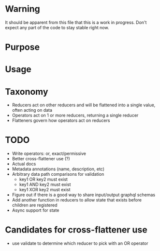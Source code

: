 # Warning
It should be apparent from this file that this is a work in progress. Don't expect any part of the code to stay stable right now.

# Purpose
# Usage

# Taxonomy
* Reducers act on other reducers and will be flattened into a single value, often acting on data
* Operators act on 1 or more reducers, returning a single reducer
* Flatteners govern how operators act on reducers

# TODO
* Write operators: or, exact/permissive
* Better cross-flattener use (?)
* Actual docs
* Metadata annotations (name, description, etc)
* Arbitrary data path comparisons for validation
  * key1 OR key2 must exist
  * key1 AND key2 must exist
  * key1 XOR key2 must exist
* Figure out if there is a good way to share input/output graphql schemas
* Add another function in reducers to allow state that exists before children are registered
* Async support for state

# Candidates for cross-flattener use
* use validate to determine which reducer to pick with an OR operator
